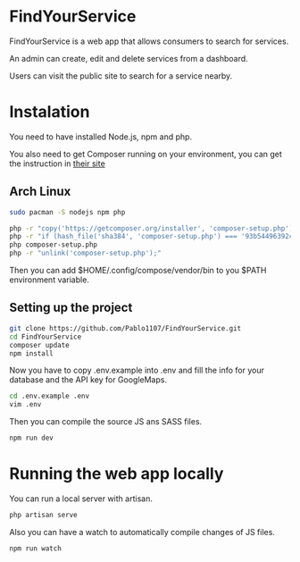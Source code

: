 # FindYourService
FindYourService is a web app that allows consumers to search for services.

An admin can create, edit and delete services from a dashboard. 

Users can visit the public site to search for a service nearby.

# Instalation

You need to have installed Node.js, npm and php.

You also need to get Composer running on your environment,
you can get the instruction in [their site](https://getcomposer.org/doc/00-intro.md)

## Arch Linux

```bash
sudo pacman -S nodejs npm php

php -r "copy('https://getcomposer.org/installer', 'composer-setup.php');"
php -r "if (hash_file('sha384', 'composer-setup.php') === '93b54496392c062774670ac18b134c3b3a95e5a5e5c8f1a9f115f203b75bf9a129d5daa8ba6a13e2cc8a1da0806388a8') { echo 'Installer verified'; } else { echo 'Installer corrupt'; unlink('composer-setup.php'); } echo PHP_EOL;"
php composer-setup.php
php -r "unlink('composer-setup.php');"
```

Then you can add $HOME/.config/compose/vendor/bin to you $PATH environment variable.

## Setting up the project

```bash
git clone https://github.com/Pablo1107/FindYourService.git
cd FindYourService
composer update
npm install
```

Now you have to copy .env.example into .env and fill the info for your database
and the API key for GoogleMaps.
```bash
cd .env.example .env
vim .env
```

Then you can compile the source JS ans SASS files.

```bash
npm run dev
```
# Running the web app locally

You can run a local server with artisan.

```bash
php artisan serve
```

Also you can have a watch to automatically compile changes of JS files.

```bash
npm run watch
```
